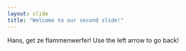 ```yaml
---
layout: slide
title: "Welcome to our second slide!"
---
```

Hans, get ze flammenwerfer!
Use the left arrow to go back!
